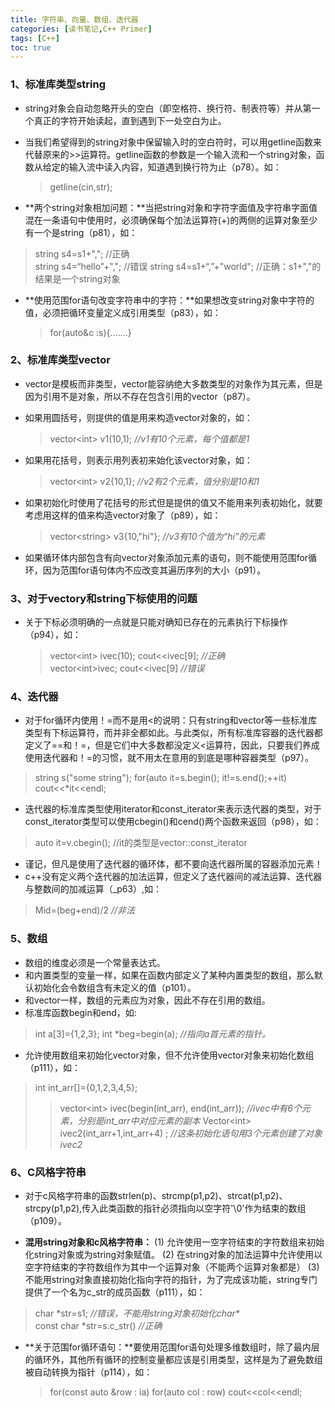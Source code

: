 ```yaml
---
title: 字符串、向量、数组、迭代器
categories: [读书笔记,C++ Primer]
tags: [C++]
toc: true
---
```


### 1、标准库类型string

 - string对象会自动忽略开头的空白（即空格符、换行符、制表符等）并从第一个真正的字符开始读起，直到遇到下一处空白为止。

   <!--more-->

 - 当我们希望得到的string对象中保留输入时的空白符时，可以用getline函数来代替原来的>>运算符。getline函数的参数是一个输入流和一个string对象，函数从给定的输入流中读入内容，知道遇到换行符为止（p78）。如：

   >getline(cin,str);

 - **两个string对象相加问题：**当把string对象和字符字面值及字符串字面值混在一条语句中使用时，必须确保每个加法运算符(+)的两侧的运算对象至少有一个是string（p81），如：

  >string s4=s1+",";  //正确   
  >string s4=“hello”+",";  //错误
  >string s4=s1+“,”+"world";  //正确：s1+","的结果是一个string对象 

 - **使用范围for语句改变字符串中的字符：**如果想改变string对象中字符的值，必须把循环变量定义成引用类型（p83），如： 

   >for(auto&c :s){…….}

### 2、标准库类型vector

 - vector是模板而非类型，vector能容纳绝大多数类型的对象作为其元素，但是因为引用不是对象，所以不存在包含引用的vector（p87）。

 - 如果用圆括号，则提供的值是用来构造vector对象的，如：

   >vector\<int\> v1(10,1); *//v1有10个元素，每个值都是1*  

 - 如果用花括号，则表示用列表初来始化该vector对象，如：

   >vector\<int\> v2{10,1}; *//v2有2个元素，值分别是10和1*  

 - 如果初始化时使用了花括号的形式但是提供的值又不能用来列表初始化，就要考虑用这样的值来构造vector对象了（p89），如：

   >vector\<string\> v3{10,"hi"};  *//v3有10个值为“hi”的元素*

 - 如果循环体内部包含有向vector对象添加元素的语句，则不能使用范围for循环，因为范围for语句体内不应改变其遍历序列的大小（p91）。

### 3、对于vectory和string下标使用的问题

- 关于下标必须明确的一点就是只能对确知已存在的元素执行下标操作（p94），如：   

  >  vector&lt;int&gt; ivec(10); 
  >  cout&lt;&lt;ivec[9];   *//正确*         
  >  vector&lt;int&gt;ivec; 
  >  cout&lt;&lt;ivec[9]   *//错误*  


### 4、迭代器

 - 对于for循环内使用！=而不是用<的说明：只有string和vector等一些标准库类型有下标运算符，而并非全都如此。与此类似，所有标准库容器的迭代器都定义了==和！=，但是它们中大多数都没定义<运算符，因此，只要我们养成使用迭代器和！=的习惯，就不用太在意用的到底是哪种容器类型（p97）。  

  > string s("some string"); 
  > for(auto it=s.begin(); it!=s.end();++it) 
  > cout<<*it<<endl;  

 - 迭代器的标准库类型使用iterator和const_iterator来表示迭代器的类型，对于const_iterator类型可以使用cbegin()和cend()两个函数来返回（p98），如：

>auto it=v.cbegin();   //it的类型是vector<int>::const_iterator  

 - 谨记，但凡是使用了迭代器的循环体，都不要向迭代器所属的容器添加元素！
 - c++没有定义两个迭代器的加法运算，但定义了迭代器间的减法运算、迭代器与整数间的加减运算（_p63）,如：

  >Mid=(beg+end)/2  *//非法* 

### 5、数组

 - 数组的维度必须是一个常量表达式。
 - 和内置类型的变量一样，如果在函数内部定义了某种内置类型的数组，那么默认初始化会令数组含有未定义的值（p101）。
 - 和vector一样，数组的元素应为对象，因此不存在引用的数组。
 - 标准库函数begin和end，如:  

 >int a[3]={1,2,3}; int \*beg=begin(a);   *//指向a首元素的指针。* 

 - 允许使用数组来初始化vector对象，但不允许使用vector对象来初始化数组（p111），如：

 >int int_arr[]={0,1,2,3,4,5};
 >
 >> vector\<int\> ivec(begin(int_arr), end(int_arr));         *//ivec中有6个元素，分别是int_arr中对应元素的副本*
 >> Vector\<int\> ivec2(int_arr+1,int_arr+4) ;                 *//这条初始化语句用3个元素创建了对象ivec2*

### 6、C风格字符串

 - 对于c风格字符串的函数strlen(p)、strcmp(p1,p2)、strcat(p1,p2)、strcpy(p1,p2),传入此类函数的指针必须指向以空字符'\0'作为结束的数组（p109）。

 - **混用string对象和c风格字符串：**
   (1) 允许使用一空字符结束的字符数组来初始化string对象或为string对象赋值。
   (2) 在string对象的加法运算中允许使用以空字符结束的字符数组作为其中一个运算对象（不能两个运算对象都是）
   (3) 不能用string对象直接初始化指向字符的指针，为了完成该功能，string专门提供了一个名为c_str的成员函数（p111），如：

  >char \*str=s1;  *//错误，不能用string对象初始化char\**   
  >const char \*str=s.c_str()  *//正确*

 - **关于范围for循环语句：**要使用范围for语句处理多维数组时，除了最内层的循环外，其他所有循环的控制变量都应该是引用类型，这样是为了避免数组被自动转换为指针（p114），如：

   >for(const auto &row :  ia)
   >for(auto col : row)
   >cout<<col<<endl;